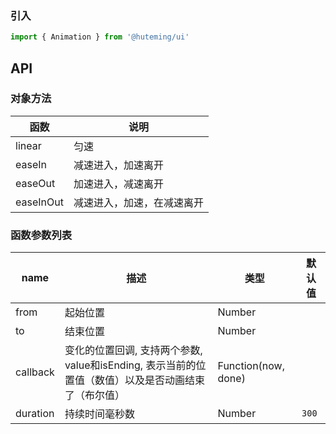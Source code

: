 ### 引入

```js
import { Animation } from '@huteming/ui'
```

## API

### 对象方法

| 函数 | 说明 |
|----------|-----------|
| linear | 匀速 |
| easeIn | 减速进入，加速离开 |
| easeOut | 加速进入，减速离开 |
| easeInOut | 减速进入，加速，在减速离开 |

### 函数参数列表

| name | 描述 | 类型 | 默认值 |
|---------|-----------|----------|---------|
| from | 起始位置 | Number | |
| to | 结束位置 | Number | |
| callback | 变化的位置回调, 支持两个参数, value和isEnding, 表示当前的位置值（数值）以及是否动画结束了（布尔值）| Function(now, done) | |
| duration | 持续时间毫秒数 | Number | `300` |
